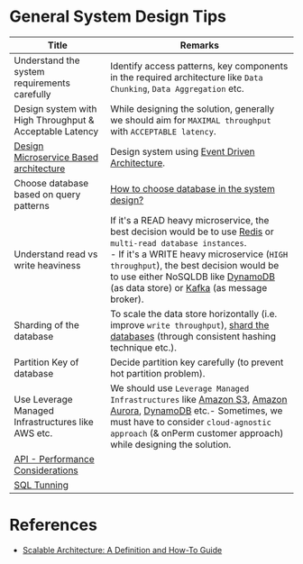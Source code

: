 # General System Design Tips

| Title                                                                        | Remarks                                                                                                                                                                                                                                                                                                                                                                                                                                    |
|------------------------------------------------------------------------------|--------------------------------------------------------------------------------------------------------------------------------------------------------------------------------------------------------------------------------------------------------------------------------------------------------------------------------------------------------------------------------------------------------------------------------------------|
| Understand the system requirements carefully                                 | Identify access patterns, key components in the required architecture like `Data Chunking`, `Data Aggregation` etc.                                                                                                                                                                                                                                                                                                                        |
| Design system with High Throughput & Acceptable Latency                      | While designing the solution, generally we should aim for `MAXIMAL throughput` with `ACCEPTABLE latency`.                                                                                                                                                                                                                                                                                                                                  |
| [Design Microservice Based architecture](4_MicroServicesSOA/Readme.md)       | Design system using [Event Driven Architecture](4_MicroServicesSOA/EventDrivenArchitecture.md).                                                                                                                                                                                                                                                                                                                                            |
| Choose database based on query patterns                                      | [How to choose database in the system design?](3_DatabaseServices/DecideDatabase.md)                                                                                                                                                                                                                                                                                                                                            |
| Understand read vs write heaviness                                           | If it's a READ heavy microservice, the best decision would be to use [Redis](3_DatabaseServices/In-Memory-DB/Redis) or `multi-read database instances`.<br/>- If it's a WRITE heavy microservice (`HIGH throughput`), the best decision would be to use either NoSQLDB like [DynamoDB](2_AWSServices/6_DatabaseServices/AmazonDynamoDB/Readme.md) (as data store) or [Kafka](5_MessageBrokers/Kafka/Readme.md) (as message broker). |
| Sharding of the database                                                     | To scale the data store horizontally (i.e. improve `write throughput`), [shard the databases]() (through consistent hashing technique etc.).                                                                                                                                                                                                                                                                                               |
| Partition Key of database                                                    | Decide partition key carefully (to prevent hot partition problem).                                                                                                                                                                                                                                                                                                                                                                         |
| Use Leverage Managed Infrastructures like AWS etc.                           | We should use `Leverage Managed Infrastructures` like [Amazon S3](2_AWSServices/7_StorageServices/3_ObjectStorageS3/Readme.md), [Amazon Aurora](2_AWSServices/6_DatabaseServices/AmazonRDS/AmazonAurora/Readme.md), [DynamoDB](2_AWSServices/6_DatabaseServices/AmazonDynamoDB/Readme.md) etc.- Sometimes, we must have to consider `cloud-agnostic approach` (& onPerm customer approach) while designing the solution.    |
| [API - Performance Considerations](8_APITechOptions/APIPerformanceTuning.md) |                                                                                                                                                                                                                                                                                                                                                                                                                                            |
| [SQL Tunning](3_DatabaseServices/SQL-Databases/SQLTuning.md)               |                                                                                                                                                                                                                                                                                                                                                                                                                                            |

# References
- [Scalable Architecture: A Definition and How-To Guide](https://www.sentinelone.com/blog/scalable-architecture/)
